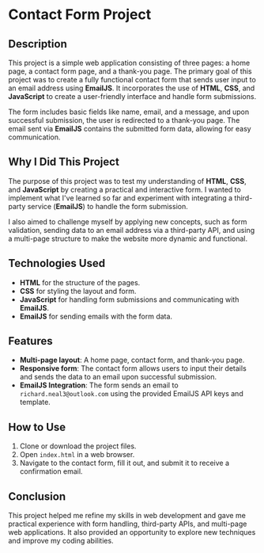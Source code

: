 # Contact Form Project

## Description
This project is a simple web application consisting of three pages: a home page, a contact form page, and a thank-you page. The primary goal of this project was to create a fully functional contact form that sends user input to an email address using **EmailJS**. It incorporates the use of **HTML**, **CSS**, and **JavaScript** to create a user-friendly interface and handle form submissions.

The form includes basic fields like name, email, and a message, and upon successful submission, the user is redirected to a thank-you page. The email sent via **EmailJS** contains the submitted form data, allowing for easy communication.

## Why I Did This Project
The purpose of this project was to test my understanding of **HTML**, **CSS**, and **JavaScript** by creating a practical and interactive form. I wanted to implement what I've learned so far and experiment with integrating a third-party service (**EmailJS**) to handle the form submission.

I also aimed to challenge myself by applying new concepts, such as form validation, sending data to an email address via a third-party API, and using a multi-page structure to make the website more dynamic and functional.

## Technologies Used
- **HTML** for the structure of the pages.
- **CSS** for styling the layout and form.
- **JavaScript** for handling form submissions and communicating with **EmailJS**.
- **EmailJS** for sending emails with the form data.

## Features
- **Multi-page layout**: A home page, contact form, and thank-you page.
- **Responsive form**: The contact form allows users to input their details and sends the data to an email upon successful submission.
- **EmailJS Integration**: The form sends an email to `richard.neal3@outlook.com` using the provided EmailJS API keys and template.

## How to Use
1. Clone or download the project files.
2. Open `index.html` in a web browser.
3. Navigate to the contact form, fill it out, and submit it to receive a confirmation email.

## Conclusion
This project helped me refine my skills in web development and gave me practical experience with form handling, third-party APIs, and multi-page web applications. It also provided an opportunity to explore new techniques and improve my coding abilities.
